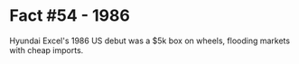 # Fact #54 - 1986

Hyundai Excel's 1986 US debut was a $5k box on wheels, flooding markets with cheap imports.
